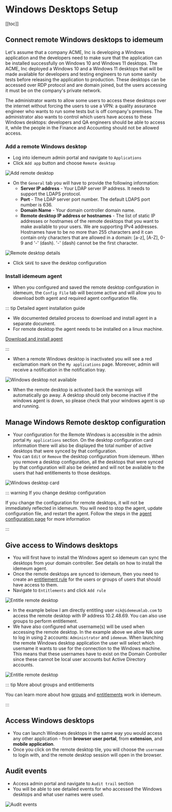 # Windows Desktops Setup

[[toc]]

## Connect remote Windows desktops to idemeum

Let's assume that a company ACME, Inc is developing a Windows application and the developers need to make sure that the application can be installed successfully on Windows 10 and Windows 11 desktops. The ACME, Inc deployed a Windows 10 and a Windows 11 desktops that will be made available for developers and testing engineers to run some sanity tests before releasing the application to production. These desktops can be accessed over RDP protocol and are domain joined, but the users accessing it must be on the company's private network.

The administrator wants to allow some users to access these desktops over the internet without forcing the users to use a VPN: a quality assurance engineer who wants to run some tests but is off company's premises. The administrator also wants to control which users have access to these Windows desktops: developers and QA engineers should be able to access it, while the people in the Finance and Accounting should not be allowed access.

### Add a remote Windows desktop

* Log into idemeum admin portal and navigate to `Applications`
* Click `Add app` button and choose `Remote desktop`

![Add remote desktop](../remote-access/images/add-remote-desktop-option.png)

* On the `General` tab you will have to provide the following information:
	* **Server IP address** - Your LDAP server IP address. It needs to support the LDAPS protocol.
  * **Port** - The LDAP server port number. The default LDAPS port number is 636.
  * **Domain Name** - Your domain controller domain name.
  * **Remote desktop IP address or hostnames** - The list of static IP addresses or hostnames of the remote desktops that you want to make available to your users. We are supporting IPv4 addresses. Hostnames have to be no more than 255 characters and it can contain only characters that are allowed in a domain: [a-z], [A-Z], 0-9 and '-' (dash).  '-' (dash) cannot be the first character.

![Remote desktop details](../remote-access/images/remote-desktop-details.png)

* Click `SAVE` to save the desktop configuration

### Install idemeum agent

* When you configured and saved the remote desktop configuration in idemeum, the `Config File` tab will become active and will allow you to download both agent and required agent configuration file.

::: tip Detailed agent installation guide

* We documented detailed process to download and install agent in a separate document.
* For remote desktop the agent needs to be installed on a linux machine.

[Download and install agent](../remote-access/install-agent.html)

:::

* When a remote Windows desktop is inactivated you will see a red exclamation mark on the `My applications` page. Moreover, admin will receive a notification in the notification tray.

![Windows desktop not available](../remote-access/images/remote-desktop-inactive-admin-alert.png)

* When the remote desktop is activated back the warnings will automatically go away. A desktop should only become inactive if the windows agent is down, so please check that your windows agent is up and running.

## Manage Windows Remote desktop configuration

* Your configuration for the Remote Windows is accessible in the admin portal `My applications` section. On the desktop configuration card information there will also be displayed the total number of active desktops that were synced by that configuration.
* You can `Edit` or `Remove` the desktop configuration from idemeum. When you remove a desktop configuration, all the desktops that were synced by that configuration will also be deleted and will not be available to the users that had entitlements to those desktops.

![Windows desktop card](../remote-access/images/windows-desktop-card.png)

::: warning If you change desktop configuration

If you change the configuration for remote desktops, it will not be immediately reflected in idemeum. You will need to stop the agent, update configuration file, and restart the agent. Follow the steps in the [agent configuration page](../remote-access/install-agent.html) for more information

:::

## Give access to Windows desktops
* You will first have to install the Windows agent so idemeum can sync the desktops from your domain controller. See details on how to install the idemeum agent.
* Once the remote desktops are synced to idemeum, then you need to create an [entitlement rule](../application-entitlements.html) for the users or groups of users that should have access to them.
* Navigate to `Entitlements` and click `Add rule`

![Entitle remote desktop](../remote-access/images/entitle-server.png)

* In the example below I am directly entitling user `nik@idemeumlab.com` to access the remote desktop with IP address 10.2.48.69. You can also use groups to perform entitlement.
* We have also configured what username(s) will be used when accessing the remote desktop. In the example above we allow Nik user to log in using 2 accounts: `Administrator` and `idemeum`. When launching the remote Windows desktop application the user will select which username it wants to use for the connection to the Windows machine. This means that these usernames have to exist on the Domain Controller since these cannot be local user accounts but Active Directory accounts.

![Entitle remote desktop](../remote-access/images/entitlement-remote-desktop-configuration.png)

::: tip More about groups and entitlements

You can learn more about how [groups](../group-management.html) and [entitlements](../application-entitlements.html) work in idemeum.

:::

## Access Windows desktops
* You can launch Windows desktops in the same way you would access any other application - from **browser user portal**, from **extension**, and **mobile application**.
* Once you click on the remote desktop tile, you will choose the `username` to login with, and the remote desktop session will open in the browser.

## Audit events

* Access admin portal and navigate to `Audit trail` section
* You will be able to see detailed events for who accessed the Windows desktops and what user names were used.

![Audit events](../remote-access/images/remote-desktop-audit.png)
